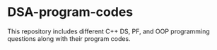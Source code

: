 # DSA-program-codes
This repository includes different C++ DS, PF, and OOP programming questions along with their program codes.
